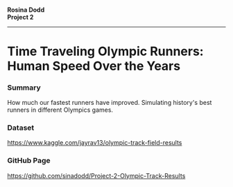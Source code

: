 #### Rosina Dodd <br> Project 2 <hr> 
# Time Traveling Olympic Runners: <br> Human Speed Over the Years

### Summary
How much our fastest runners have improved.
Simulating history's best runners in different Olympics games.

### Dataset	
https://www.kaggle.com/jayrav13/olympic-track-field-results
	
### GitHub Page
https://github.com/sinadodd/Project-2-Olympic-Track-Results
